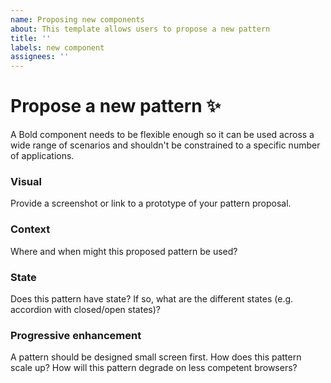```yaml
---
name: Proposing new components
about: This template allows users to propose a new pattern
title: ''
labels: new component
assignees: ''
---
```


# Propose a new pattern ✨

A Bold component needs to be flexible enough so it can be used across a wide range of scenarios and shouldn't be constrained to a specific number of applications.

### **Visual**

Provide a screenshot or link to a prototype of your pattern proposal.

### **Context**

Where and when might this proposed pattern be used?

### **State**

Does this pattern have state? If so, what are the different states (e.g. accordion with closed/open states)?

### **Progressive enhancement**

A pattern should be designed small screen first. How does this pattern scale up?
How will this pattern degrade on less competent browsers?

